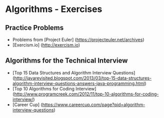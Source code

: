 # Algorithms - Exercises

## Practice Problems

- Problems from [Project Euler] (https://projecteuler.net/archives)
- [Exercism.io] (http://exercism.io)

## Algorithms for the Technical Interview

- [Top 15 Data Structures and Algorithm Interview Questions] (http://javarevisited.blogspot.com/2013/03/top-15-data-structures-algorithm-interview-questions-answers-java-programming.html)
- [Top 10 Algorithms for Coding Interview] (http://www.programcreek.com/2012/11/top-10-algorithms-for-coding-interview/)
- [Career Cup] (https://www.careercup.com/page?pid=algorithm-interview-questions)
